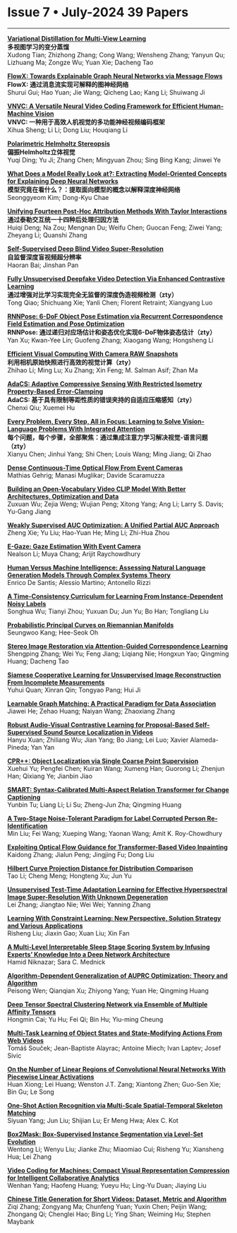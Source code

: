 # Issue 7 • July-2024 39 Papers
 
****

**[Variational Distillation for Multi-View Learning](https://ieeexplore.ieee.org/document/10372503/)**  
**多视图学习的变分蒸馏**   
Xudong Tian; Zhizhong Zhang; Cong Wang; Wensheng Zhang; Yanyun Qu; Lizhuang Ma; Zongze Wu; Yuan Xie; Dacheng Tao  

**[FlowX: Towards Explainable Graph Neural Networks via Message Flows](https://ieeexplore.ieee.org/document/10374255/)**  
**FlowX: 通过消息流实现可解释的图神经网络**   
Shurui Gui; Hao Yuan; Jie Wang; Qicheng Lao; Kang Li; Shuiwang Ji  

**[VNVC: A Versatile Neural Video Coding Framework for Efficient Human-Machine Vision](https://ieeexplore.ieee.org/document/10411051/)**  
**VNVC: 一种用于高效人机视觉的多功能神经视频编码框架**  
Xihua Sheng; Li Li; Dong Liu; Houqiang Li  

**[Polarimetric Helmholtz Stereopsis](https://ieeexplore.ieee.org/document/10414400/)**  
**偏振Helmholtz立体视觉**  
Yuqi Ding; Yu Ji; Zhang Chen; Mingyuan Zhou; Sing Bing Kang; Jinwei Ye  

**[What Does a Model Really Look at?: Extracting Model-Oriented Concepts for Explaining Deep Neural Networks](https://ieeexplore.ieee.org/document/10412652/)**  
**模型究竟在看什么？：提取面向模型的概念以解释深度神经网络**  
Seonggyeom Kim; Dong-Kyu Chae  

**[Unifying Fourteen Post-Hoc Attribution Methods With Taylor Interactions](https://ieeexplore.ieee.org/document/10414149/)**  
**通过泰勒交互统一十四种后处理归因方法**  
Huiqi Deng; Na Zou; Mengnan Du; Weifu Chen; Guocan Feng; Ziwei Yang; Zheyang Li; Quanshi Zhang  

**[Self-Supervised Deep Blind Video Super-Resolution](https://ieeexplore.ieee.org/document/10428075/)**  
**自监督深度盲视频超分辨率**  
Haoran Bai; Jinshan Pan  

**[Fully Unsupervised Deepfake Video Detection Via Enhanced Contrastive Learning](https://ieeexplore.ieee.org/document/10411047/)**  
**通过增强对比学习实现完全无监督的深度伪造视频检测（zty）**  
Tong Qiao; Shichuang Xie; Yanli Chen; Florent Retraint; Xiangyang Luo  

**[RNNPose: 6-DoF Object Pose Estimation via Recurrent Correspondence Field Estimation and Pose Optimization](https://ieeexplore.ieee.org/document/10416758/)**  
**RNNPose: 通过递归对应场估计和姿态优化实现6-DoF物体姿态估计（zty）**  
Yan Xu; Kwan-Yee Lin; Guofeng Zhang; Xiaogang Wang; Hongsheng Li  

**[Efficient Visual Computing With Camera RAW Snapshots](https://ieeexplore.ieee.org/document/10415533/)**  
**利用相机原始快照进行高效的视觉计算（zty）**  
Zhihao Li; Ming Lu; Xu Zhang; Xin Feng; M. Salman Asif; Zhan Ma  

**[AdaCS: Adaptive Compressive Sensing With Restricted Isometry Property-Based Error-Clamping](https://ieeexplore.ieee.org/document/10412658/)**  
**AdaCS: 基于具有限制等距性质的错误夹持的自适应压缩感知（zty）**  
Chenxi Qiu; Xuemei Hu  

**[Every Problem, Every Step, All in Focus: Learning to Solve Vision-Language Problems With Integrated Attention](https://ieeexplore.ieee.org/document/10412655/)**  
**每个问题，每个步骤，全部聚焦：通过集成注意力学习解决视觉-语言问题（zty）**  
Xianyu Chen; Jinhui Yang; Shi Chen; Louis Wang; Ming Jiang; Qi Zhao  

**[Dense Continuous-Time Optical Flow From Event Cameras](https://ieeexplore.ieee.org/document/10419040/)**  
Mathias Gehrig; Manasi Muglikar; Davide Scaramuzza  

**[Building an Open-Vocabulary Video CLIP Model With Better Architectures, Optimization and Data](https://ieeexplore.ieee.org/document/10412661/)**  
Zuxuan Wu; Zejia Weng; Wujian Peng; Xitong Yang; Ang Li; Larry S. Davis; Yu-Gang Jiang  

**[Weakly Supervised AUC Optimization: A Unified Partial AUC Approach](https://ieeexplore.ieee.org/document/10413526/)**  
Zheng Xie; Yu Liu; Hao-Yuan He; Ming Li; Zhi-Hua Zhou  

**[E-Gaze: Gaze Estimation With Event Camera](https://ieeexplore.ieee.org/document/10416378/)**  
Nealson Li; Muya Chang; Arijit Raychowdhury  

**[Human Versus Machine Intelligence: Assessing Natural Language Generation Models Through Complex Systems Theory](https://ieeexplore.ieee.org/document/10413606/)**  
Enrico De Santis; Alessio Martino; Antonello Rizzi  

**[A Time-Consistency Curriculum for Learning From Instance-Dependent Noisy Labels](https://ieeexplore.ieee.org/document/10418893/)**  
Songhua Wu; Tianyi Zhou; Yuxuan Du; Jun Yu; Bo Han; Tongliang Liu  

**[Probabilistic Principal Curves on Riemannian Manifolds](https://ieeexplore.ieee.org/document/10413614/)**  
Seungwoo Kang; Hee-Seok Oh  

**[Stereo Image Restoration via Attention-Guided Correspondence Learning](https://ieeexplore.ieee.org/document/10412659/)**  
Shengping Zhang; Wei Yu; Feng Jiang; Liqiang Nie; Hongxun Yao; Qingming Huang; Dacheng Tao  

**[Siamese Cooperative Learning for Unsupervised Image Reconstruction From Incomplete Measurements](https://ieeexplore.ieee.org/document/10415211/)**  
Yuhui Quan; Xinran Qin; Tongyao Pang; Hui Ji  

**[Learnable Graph Matching: A Practical Paradigm for Data Association](https://ieeexplore.ieee.org/document/10423205/)**  
Jiawei He; Zehao Huang; Naiyan Wang; Zhaoxiang Zhang  

**[Robust Audio-Visual Contrastive Learning for Proposal-Based Self-Supervised Sound Source Localization in Videos](https://ieeexplore.ieee.org/document/10423816/)**  
Hanyu Xuan; Zhiliang Wu; Jian Yang; Bo Jiang; Lei Luo; Xavier Alameda-Pineda; Yan Yan  

**[CPR++: Object Localization via Single Coarse Point Supervision](https://ieeexplore.ieee.org/document/10419178/)**  
Xuehui Yu; Pengfei Chen; Kuiran Wang; Xumeng Han; Guorong Li; Zhenjun Han; Qixiang Ye; Jianbin Jiao  

**[SMART: Syntax-Calibrated Multi-Aspect Relation Transformer for Change Captioning](https://ieeexplore.ieee.org/document/10433795/)**  
Yunbin Tu; Liang Li; Li Su; Zheng-Jun Zha; Qingming Huang  

**[A Two-Stage Noise-Tolerant Paradigm for Label Corrupted Person Re-Identification](https://ieeexplore.ieee.org/document/10419038/)**  
Min Liu; Fei Wang; Xueping Wang; Yaonan Wang; Amit K. Roy-Chowdhury  

**[Exploiting Optical Flow Guidance for Transformer-Based Video Inpainting](https://ieeexplore.ieee.org/document/10418551/)**  
Kaidong Zhang; Jialun Peng; Jingjing Fu; Dong Liu  

**[Hilbert Curve Projection Distance for Distribution Comparison](https://ieeexplore.ieee.org/document/10428036/)**  
Tao Li; Cheng Meng; Hongteng Xu; Jun Yu  

**[Unsupervised Test-Time Adaptation Learning for Effective Hyperspectral Image Super-Resolution With Unknown Degeneration](https://ieeexplore.ieee.org/document/10420496/)**  
Lei Zhang; Jiangtao Nie; Wei Wei; Yanning Zhang  

**[Learning With Constraint Learning: New Perspective, Solution Strategy and Various Applications](https://ieeexplore.ieee.org/document/10430445/)**  
Risheng Liu; Jiaxin Gao; Xuan Liu; Xin Fan  

**[A Multi-Level Interpretable Sleep Stage Scoring System by Infusing Experts’ Knowledge Into a Deep Network Architecture](https://ieeexplore.ieee.org/document/10436701/)**  
Hamid Niknazar; Sara C. Mednick  

**[Algorithm-Dependent Generalization of AUPRC Optimization: Theory and Algorithm](https://ieeexplore.ieee.org/document/10422838/)**  
Peisong Wen; Qianqian Xu; Zhiyong Yang; Yuan He; Qingming Huang  

**[Deep Tensor Spectral Clustering Network via Ensemble of Multiple Affinity Tensors](https://ieeexplore.ieee.org/document/10420464/)**  
Hongmin Cai; Yu Hu; Fei Qi; Bin Hu; Yiu-ming Cheung  

**[Multi-Task Learning of Object States and State-Modifying Actions From Web Videos](https://ieeexplore.ieee.org/document/10420504/)**  
Tomáš Souček; Jean-Baptiste Alayrac; Antoine Miech; Ivan Laptev; Josef Sivic  

**[On the Number of Linear Regions of Convolutional Neural Networks With Piecewise Linear Activations](https://ieeexplore.ieee.org/document/10418534/)**  
Huan Xiong; Lei Huang; Wenston J.T. Zang; Xiantong Zhen; Guo-Sen Xie; Bin Gu; Le Song  

**[One-Shot Action Recognition via Multi-Scale Spatial-Temporal Skeleton Matching](https://ieeexplore.ieee.org/document/10428035/)**  
Siyuan Yang; Jun Liu; Shijian Lu; Er Meng Hwa; Alex C. Kot  

**[Box2Mask: Box-Supervised Instance Segmentation via Level-Set Evolution](https://ieeexplore.ieee.org/document/10423160/)**  
Wentong Li; Wenyu Liu; Jianke Zhu; Miaomiao Cui; Risheng Yu; Xiansheng Hua; Lei Zhang  

**[Video Coding for Machines: Compact Visual Representation Compression for Intelligent Collaborative Analytics](https://ieeexplore.ieee.org/document/10440522/)**  
Wenhan Yang; Haofeng Huang; Yueyu Hu; Ling-Yu Duan; Jiaying Liu  

**[Chinese Title Generation for Short Videos: Dataset, Metric and Algorithm](https://ieeexplore.ieee.org/document/10436633/)**  
Ziqi Zhang; Zongyang Ma; Chunfeng Yuan; Yuxin Chen; Peijin Wang; Zhongang Qi; Chenglei Hao; Bing Li; Ying Shan; Weiming Hu; Stephen Maybank  
